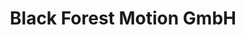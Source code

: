 ---
title: "Black Forest Motion GmbH"
url: /schonach-im-schwarzwald/black-forest-motion-gmbh/
shop: Foto
---